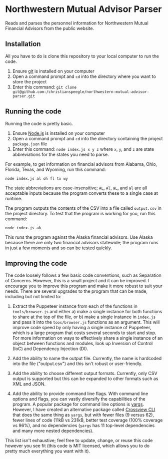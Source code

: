# Northwestern Mutual Advisor Parser

Reads and parses the personnel information for Northwestern Mutual Financial Advisors from the public website.

## Installation

All you have to do is clone this repository to your local computer to run the code.

1. Ensure [git](https://git-scm.com/downloads) is installed on your computer
2. Open a command prompt and `cd` into the directory where you want to store the project
3. Enter this command: `git clone git@github.com:/christianspeegle/northwestern-mutual-advisor-parser.git`

## Running the code

Running the code is pretty basic.

1. Ensure [Node.js](https://nodejs.org/en/download/) is installed on your computer
2. Open a command prompt and `cd` into the directory containing the project `package.json` file
3. Enter this command: `node index.js x y z` where `x`, `y`, and `z` are state abbreviations for the states you need to parse.

For example, to get information on financial advisors from Alabama, Ohio, Florida, Texas, and Wyoming, run this command:

```
node index.js al oh fl tx wy
```

The state abbreviations are case-insensitive; `AL`, `Al`, `aL`, and `al` are all acceptable inputs because the program converts these to a single case at runtime.

The program outputs the contents of the CSV into a file called `output.csv` in the project directory. To test that the program is working for you, run this command:

```
node index.js ak
```

This runs the program against the Alaska financial advisors. Use Alaska because there are only two financial advisors statewide; the program runs in just a few moments and so can be tested quickly.

## Improving the code

The code loosely follows a few basic code conventions, such as Separation of Concerns. However, this is a small project and it can be improved. I encourage you to improve this program and make it more robust to suit your needs. There are several upgrades to the program that can be made, including but not limited to:

1. Extract the Puppeteer instance from each of the functions in `tools/browser.js` and either a) make a single instance for both functions to share at the top of the file, or b) make a single instance in `index.js` and pass it into the `toos/browser.js` functions as an argument. This will improve code speed by only having a single instance of Puppeteer, which is a large program that costs several seconds to start and stop. For more information on ways to effectively share a single instance of an object between functions and modules, look up Inversion of Control (IoC) and Dependency Injection (DI).

2. Add the ability to name the output file. Currently, the name is hardcoded into the file ("output.csv") and this isn't robust or user-friendly.

3. Add the ability to choose different output formats. Currently, only CSV output is supported but this can be expanded to other formats such as XML and JSON.

4. Add the ability to provide command line flags. With command line options and flags, you can vastly diversify the capabilities of the program. A popular package for command line options is [yargs](https://npmjs.com/package/yargs). However, I have created an alternative package called [Crossview CLI](https://npmjs.com/package/@crossview/cli) that does the same thing as `yargs`, but with fewer files (9 versus 62), fewer lines of code (11kB vs 231kB, better test coverage (100% coverage vs 96%), and no dependencies (`yargs` has 11 top-level dependencies and many more nested dependencies).

This list isn't exhaustive; feel free to update, change, or reuse this code however you see fit (this code is MIT licensed, which allows you to do pretty much everything you want with it).